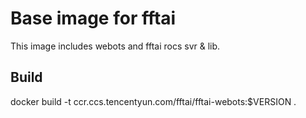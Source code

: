 # Base image for fftai

This image includes webots and fftai rocs svr & lib.

## Build
docker build -t ccr.ccs.tencentyun.com/fftai/fftai-webots:$VERSION .